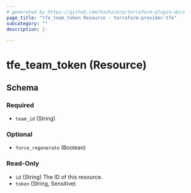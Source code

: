 ```yaml
---
# generated by https://github.com/hashicorp/terraform-plugin-docs
page_title: "tfe_team_token Resource - terraform-provider-tfe"
subcategory: ""
description: |-
  
---
```


# tfe_team_token (Resource)





<!-- schema generated by tfplugindocs -->
## Schema

### Required

- `team_id` (String)

### Optional

- `force_regenerate` (Boolean)

### Read-Only

- `id` (String) The ID of this resource.
- `token` (String, Sensitive)


